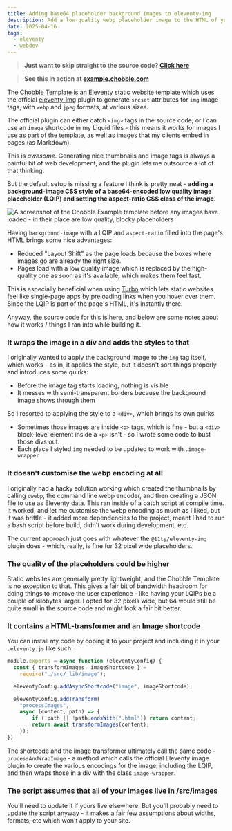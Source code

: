```yaml
---
title: Adding base64 placeholder background images to eleventy-img
description: Add a low-quality webp placeholder image to the HTML of your site
date: 2025-04-16
tags:
  - eleventy
  - webdev
---
```


> **Just want to skip straight to the source code? [Click here](https://git.chobble.com/chobble/chobble-template/src/commit/32c60a0066ec620630109a2db56c3e0d8b7306fc/src/_lib/image.js)**

> **See this in action at [example.chobble.com](https://example.chobble.com)**

The [Chobble Template](/blog/25-03-28-chobble-template/) is an Eleventy static website template which uses the official [eleventy-img](https://github.com/11ty/eleventy-img) plugin to generate `srcset` attributes for `img` image tags, with `webp` and `jpeg` formats, at various sizes.

The official plugin can either catch `<img>` tags in the source code, or I can use an `image` shortcode in my Liquid files - this means it works for images I use as part of the template, as well as images that my clients embed in pages (as Markdown).

This is _awesome_. Generating nice thumbnails and image tags is always a painful bit of web development, and the plugin lets me outsource a lot of that thinking.

But the default setup is missing a feature I think is pretty neat - **adding a background-image CSS style of a base64-encoded low quality image placeholder (LQIP) and setting the aspect-ratio CSS class of the image**.

![A screenshot of the Chobble Example template before any images have loaded - in their place are low quality, blocky placeholders](/blog/img/low-quality-image-placeholders.png)

Having `background-image` with a LQIP and `aspect-ratio` filled into the page's HTML brings some nice advantages:

- Reduced "Layout Shift" as the page loads because the boxes where images go are already the right size.
- Pages load with a low quality image which is replaced by the high-quality one as soon as it's available, which makes them feel fast.

This is especially beneficial when using [Turbo](https://turbo.hotwired.dev/) which lets static websites feel like single-page apps by preloading links when you hover over them. Since the LQIP is part of the page's HTML, it's instantly there.

Anyway, the source code for this is [here](https://git.chobble.com/chobble/chobble-template/src/branch/main/src/_lib/image.js), and below are some notes about how it works / things I ran into while building it.

### It wraps the image in a div and adds the styles to that

I originally wanted to apply the background image to the `img` tag itself, which works - as in, it applies the style, but it doesn't sort things properly and introduces some quirks:

- Before the image tag starts loading, nothing is visible
- It messes with semi-transparent borders because the background image shows through them

So I resorted to applying the style to a `<div>`, which brings its own quirks:

- Sometimes those images are inside `<p>` tags, which is fine - but a `<div>` block-level element inside a `<p>` isn't - so I wrote some code to bust those divs out.
- Each place I styled `img` needed to be updated to work with `.image-wrapper`

### It doesn't customise the webp encoding at all

I originally had a hacky solution working which created the thumbnails by calling `cwebp`, the command line webp encoder, and then creating a JSON file to use as Eleventy data. This ran inside of a batch script at compile time. It worked, and let me customise the webp encoding as much as I liked, but it was brittle - it added more dependencies to the project, meant I had to run a bash script before build, didn't work during development, etc.

The current approach just goes with whatever the `@11ty/eleventy-img` plugin does - which, really, is fine for 32 pixel wide placeholders.

### The quality of the placeholders could be higher

Static websites are generally pretty lightweight, and the Chobble Template is no exception to that. This gives a fair bit of bandwidth headroom for doing things to improve the user experience - like having your LQIPs be a couple of kilobytes larger. I opted for 32 pixels wide, but 64 would still be quite small in the source code and might look a fair bit better.

### It contains a HTML-transformer and an Image shortcode

You can install my code by coping it to your project and including it in your `.eleventy.js` like such:

```js
module.exports = async function (eleventyConfig) {
  const { transformImages, imageShortcode } =
    require("./src/_lib/image");

  eleventyConfig.addAsyncShortcode("image", imageShortcode);

  eleventyConfig.addTransform(
    "processImages",
    async (content, path) => {
        if (!path || !path.endsWith(".html")) return content;
        return await transformImages(content);
    });
})
```

The shortcode and the image transformer ultimately call the same code - `processAndWrapImage` - a method which calls the official Eleventy image plugin to create the various encodings for the image, including the LQIP, and then wraps those in a div with the class `image-wrapper`.

### The script assumes that all of your images live in /src/images

You'll need to update it if yours live elsewhere. But you'll probably need to update the script anyway - it makes a fair few assumptions about widths, formats, etc which won't apply to your site.
